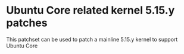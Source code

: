 # Ubuntu Core related kernel 5.15.y patches
This patchset can be used to patch a mainline 5.15.y kernel to support Ubuntu Core
